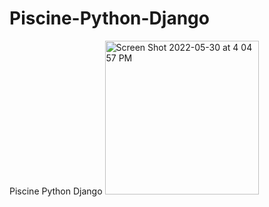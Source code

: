 # Piscine-Python-Django
Piscine Python Django
<img width="246" alt="Screen Shot 2022-05-30 at 4 04 57 PM" src="https://user-images.githubusercontent.com/17023077/170998730-956f5323-dd23-43a5-afed-8a020add984b.png">

